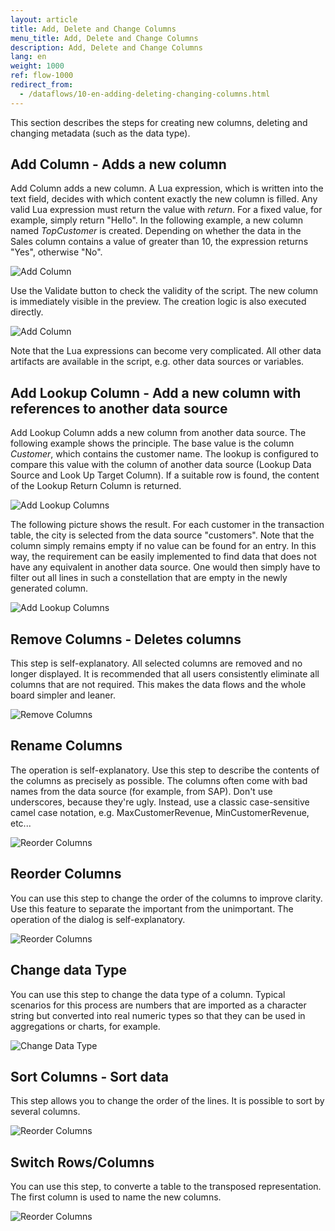```yaml
---
layout: article
title: Add, Delete and Change Columns
menu_title: Add, Delete and Change Columns
description: Add, Delete and Change Columns
lang: en
weight: 1000
ref: flow-1000
redirect_from:
  - /dataflows/10-en-adding-deleting-changing-columns.html
---
```

This section describes the steps for creating new columns, deleting and changing metadata (such as the data type).

## Add Column - Adds a new column

Add Column adds a new column. A Lua expression, which is written into the text field, decides with which content exactly the new column is filled. Any valid Lua expression must return the value with *return*. For a fixed value, for example, simply return "Hello". In the following example, a new column named *TopCustomer* is created. Depending on whether the data in the Sales column contains a value of greater than 10, the expression returns "Yes", otherwise "No".

![Add Column](/assets/images/dataflows/dataflows-add-column01.png)

Use the Validate button to check the validity of the script. The new column is immediately visible in the preview. The creation logic is also executed directly.

![Add Column](/assets/images/dataflows/dataflows-add-column02.png)

Note that the Lua expressions can become very complicated. All other data artifacts are available in the script, e.g. other data sources or variables.

## Add Lookup Column - Add a new column with references to another data source

Add Lookup Column adds a new column from another data source. The following example shows the principle. The base value is the column *Customer*, which contains the customer name. The lookup is configured to compare this value with the column of another data source (Lookup Data Source and Look Up Target Column). If a suitable row is found, the content of the Lookup Return Column is returned.

![Add Lookup Columns](/assets/images/dataflows/dataflows-add-lookup-column01.png)

The following picture shows the result. For each customer in the transaction table, the city is selected from the data source "customers". Note that the column simply remains empty if no value can be found for an entry. In this way, the requirement can be easily implemented to find data that does not have any equivalent in another data source. One would then simply have to filter out all lines in such a constellation that are empty in the newly generated column.

![Add Lookup Columns](/assets/images/dataflows/dataflows-add-lookup-column02.png)

## Remove Columns - Deletes columns

This step is self-explanatory. All selected columns are removed and no longer displayed. It is recommended that all users consistently eliminate all columns that are not required. This makes the data flows and the whole board simpler and leaner.

![Remove Columns](/assets/images/dataflows/dataflows-remove-column01.png)

## Rename Columns

The operation is self-explanatory. Use this step to describe the contents of the columns as precisely as possible. The columns often come with bad names from the data source (for example, from SAP). Don't use underscores, because they're ugly. Instead, use a classic case-sensitive camel case notation, e.g. MaxCustomerRevenue, MinCustomerRevenue, etc...

![Reorder Columns](/assets/images/dataflows/dataflows-rename-column01.png)

## Reorder Columns

You can use this step to change the order of the columns to improve clarity. Use this feature to separate the important from the unimportant. The operation of the dialog is self-explanatory.

![Reorder Columns](/assets/images/dataflows/dataflows-reorder-column01.png)

## Change data Type

You can use this step to change the data type of a column. Typical scenarios for this process are numbers that are imported as a character string but converted into real numeric types so that they can be used in aggregations or charts, for example.

![Change Data Type](/assets/images/dataflows/dataflows-change-datatype01.png)

## Sort Columns - Sort data

This step allows you to change the order of the lines. It is possible to sort by several columns.

![Reorder Columns](/assets/images/dataflows/dataflows-sort-column01.png)

## Switch Rows/Columns
You can use this step, to converte a table to the transposed representation.
The first column is used to name the new columns.

![Reorder Columns](/assets/images/dataflows/dataflows-switch-row-column01.png)




